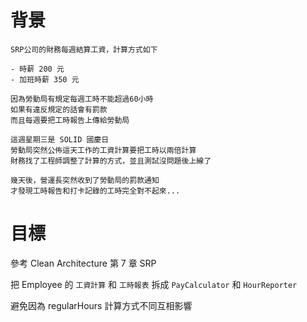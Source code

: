 # 背景
```
SRP公司的財務每週結算工資，計算方式如下
```
```
- 時薪 200 元
- 加班時薪 350 元
```

```
因為勞動局有規定每週工時不能超過60小時
如果有違反規定的話會有罰款
而且每週要把工時報告上傳給勞動局

這週星期三是 SOLID 國慶日
勞動局突然公佈這天工作的工資計算要把工時以兩倍計算
財務找了工程師調整了計算的方式，並且測試沒問題後上線了

幾天後，營運長突然收到了勞動局的罰款通知
才發現工時報告和打卡記錄的工時完全對不起來...
```
# 目標
參考 Clean Architecture 第 7 章 SRP

把 Employee 的 `工資計算` 和 `工時報表` 拆成 `PayCalculator` 和 `HourReporter`

避免因為 regularHours 計算方式不同互相影響
